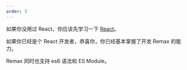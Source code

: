 ```yaml
---
order: 5
---
```


如果你没用过 React，你应该先学习一下 [React](https://reactjs.org/)。

如果你已经是个 React 开发者，恭喜你，你已经基本掌握了开发 Remax 的能力。

Remax 同时也支持 es6 语法和 ES Module。
